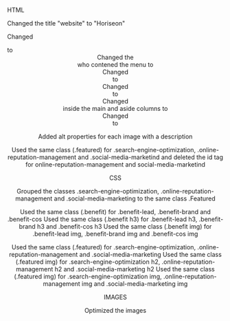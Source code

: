 
HTML

Changed the title "website" to "Horiseon"

Changed <div class="header"> to <header> 
Changed the <div> who contened the menu to <nav> 
Changed <div class="content"> to <main> 
Changed <div class="benefits"> to <aside> 
Changed <div> inside the main and aside columns to <article> 
Changed <div class="footer"> to <footer> 

Added alt properties for each image with a description

Used the same class (.featured) for .search-engine-optimization, .online-reputation-management and .social-media-marketind and deleted the id tag for online-reputation-management and social-media-marketind


CSS

Grouped the classes .search-engine-optimization, .online-reputation-management and .social-media-marketing to the same class .Featured

Used the same class (.benefit) for .benefit-lead, .benefit-brand and .benefit-cos
Used the same class (.benefit h3) for .benefit-lead h3, .benefit-brand h3 and .benefit-cos h3
Used the same class (.benefit img) for .benefit-lead img, .benefit-brand img and .benefit-cos img

Used the same class (.featured) for .search-engine-optimization, .online-reputation-management and .social-media-marketing
Used the same class (.featured img) for .search-engine-optimization h2, .online-reputation-management h2 and .social-media-marketing h2
Used the same class (.featured img) for .search-engine-optimization img, .online-reputation-management img and .social-media-marketing img


IMAGES

Optimized the images
